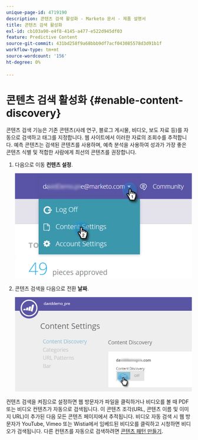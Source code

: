 ```yaml
---
unique-page-id: 4719190
description: 콘텐츠 검색 활성화 - Marketo 문서 - 제품 설명서
title: 콘텐츠 검색 활성화
exl-id: cb103a90-e4f8-4145-a477-e522d945df03
feature: Predictive Content
source-git-commit: 431bd258f9a68bbb9df7acf043085578d3d91b1f
workflow-type: tm+mt
source-wordcount: '156'
ht-degree: 0%

---
```


# 콘텐츠 검색 활성화 {#enable-content-discovery}

콘텐츠 검색 기능은 기존 콘텐츠(사례 연구, 블로그 게시물, 비디오, 보도 자료 등)를 자동으로 검색하고 태그를 지정합니다. 웹 사이트에서 이러한 자료의 조회수를 추적합니다.  예측 콘텐츠는 검색된 콘텐츠를 사용하며, 예측 분석을 사용하여 성과가 가장 좋은 콘텐츠 식별 및 적합한 사람에게 최선의 콘텐츠를 권장합니다.

1. 다음으로 이동 **컨텐츠 설정**.

   ![](assets/settings-dropdown-hand.png)

1. 콘텐츠 검색을 다음으로 전환 **날짜**.

   ![](assets/content-discovery-on-hand.png)

컨텐츠 검색을 켜짐으로 설정하면 웹 방문자가 파일을 클릭하거나 비디오를 볼 때 PDF 또는 비디오 컨텐츠가 자동으로 검색됩니다. 이 콘텐츠 조각(URL, 콘텐츠 이름 및 이미지 URL)이 추가된 다음 모든 콘텐츠 페이지에서 추적됩니다. 비디오 자동 검색 시 웹 방문자가 YouTube, Vimeo 또는 Wistia에서 임베드된 비디오를 클릭하고 시청하면 비디오가 검색됩니다. 다른 컨텐츠를 자동으로 검색하려면 [콘텐츠 패턴 만들기](/help/marketo/product-docs/predictive-content/getting-started/create-content-patterns.md).
